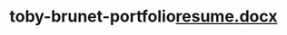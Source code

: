 # toby-brunet-portfolio[resume.docx](https://github.com/user-attachments/files/16609165/resume.docx)

